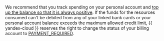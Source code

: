 We recommend that you track spending on your personal account and [top up the balance so that it is always positive](../operations/pay-the-bill.md). If the funds for the resources consumed can't be debited from any of your linked bank cards or your personal account balance exceeds the maximum allowed credit limit, {{ yandex-cloud }} reserves the right to change the status of your billing account to [PAYMENT_REQUIRED](../concepts/billing-account-statuses.md).

